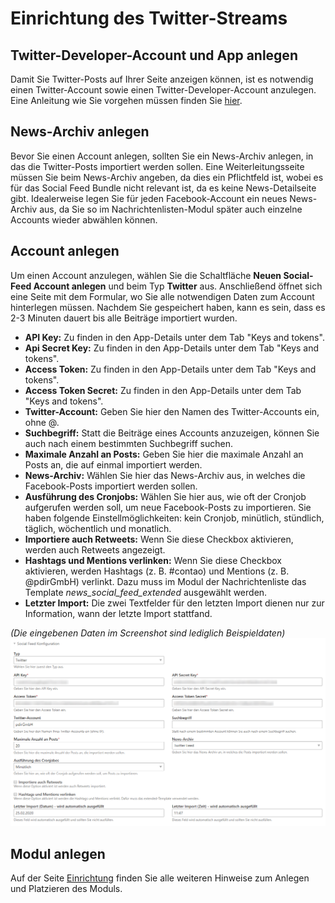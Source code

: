 # Einrichtung des Twitter-Streams

## Twitter-Developer-Account und App anlegen

Damit Sie Twitter-Posts auf Ihrer Seite anzeigen können, ist es notwendig einen Twitter-Account sowie einen 
Twitter-Developer-Account anzulegen. Eine Anleitung wie Sie vorgehen müssen finden Sie 
[hier](/social-feed/einrichtung-twitter-app.md).

## News-Archiv anlegen

Bevor Sie einen Account anlegen, sollten Sie ein News-Archiv anlegen, in das die Twitter-Posts importiert werden sollen. 
Eine Weiterleitungsseite müssen Sie beim News-Archiv angeben, da dies ein Pflichtfeld ist, wobei es für das Social Feed 
Bundle nicht relevant ist, da es keine News-Detailseite gibt. Idealerweise legen Sie für jeden Facebook-Account ein 
neues News-Archiv aus, da Sie so im Nachrichtenlisten-Modul später auch einzelne Accounts wieder abwählen können.

## Account anlegen

Um einen Account anzulegen, wählen Sie die Schaltfläche **Neuen Social-Feed Account anlegen** und beim Typ **Twitter** 
aus. Anschließend öffnet sich eine Seite mit dem Formular, wo Sie alle notwendigen Daten zum Account hinterlegen müssen. 
Nachdem Sie gespeichert haben, kann es sein, dass es 2-3 Minuten dauert bis alle Beiträge importiert wurden.

* **API Key:** Zu finden in den App-Details unter dem Tab "Keys and tokens".  
* **Api Secret Key:** Zu finden in den App-Details unter dem Tab "Keys and tokens".  
* **Access Token:** Zu finden in den App-Details unter dem Tab "Keys and tokens".  
* **Access Token Secret:** Zu finden in den App-Details unter dem Tab "Keys and tokens".  
* **Twitter-Account:** Geben Sie hier den Namen des Twitter-Accounts ein, ohne @.
* **Suchbegriff:** Statt die Beiträge eines Accounts anzuzeigen, können Sie auch nach einem bestimmten Suchbegriff suchen.
* **Maximale Anzahl an Posts:** Geben Sie hier die maximale Anzahl an Posts an, die auf einmal importiert werden.
* **News-Archiv:** Wählen Sie hier das News-Archiv aus, in welches die Facebook-Posts importiert werden sollen.
* **Ausführung des Cronjobs:** Wählen Sie hier aus, wie oft der Cronjob aufgerufen werden soll, um neue Facebook-Posts 
zu importieren. Sie haben folgende Einstellmöglichkeiten: kein Cronjob, minütlich, stündlich, täglich, wöchentlich und monatlich.
* **Importiere auch Retweets:** Wenn Sie diese Checkbox aktivieren, werden auch Retweets angezeigt.
* **Hashtags und Mentions verlinken:** Wenn Sie diese Checkbox aktivieren, werden Hashtags (z. B. #contao) und Mentions 
(z. B. @pdirGmbH) verlinkt. Dazu muss im Modul der Nachrichtenliste das Template _news_social_feed_extended_ ausgewählt 
werden.
* **Letzter Import:** Die zwei Textfelder für den letzten Import dienen nur zur Information, wann der letzte Import stattfand.

_\(Die eingebenen Daten im Screenshot sind lediglich Beispieldaten\)_![](../_images/social-feed/twitter_konfiguration.png)

## Modul anlegen

Auf der Seite [Einrichtung](/social-feed/einrichtung.md) finden Sie alle weiteren Hinweise zum Anlegen und Platzieren des Moduls.